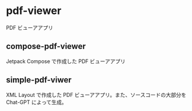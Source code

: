 # pdf-viewer

PDF ビューアアプリ


## compose-pdf-viewer

Jetpack Compose で作成した PDF ビューアアプリ

## simple-pdf-viwer

XML Layout で作成した PDF ビューアアプリ。また、ソースコードの大部分をChat-GPT によって生成。  